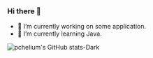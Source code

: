 ### Hi there 👋

- 🔭 I’m currently working on some application.
- 🌱 I’m currently learning Java.

![pchelium's GitHub stats-Dark](https://github-readme-stats.vercel.app/api?username=pchelium&show_icons=true&theme=dark#gh-dark-mode-only)

<!--
- 👯 I’m looking to collaborate on ...
- 🤔 I’m looking for help with ...
- 💬 Ask me about ...
- 📫 How to reach me: ...
- 😄 Pronouns: ...
- ⚡ Fun fact: ...
-->
